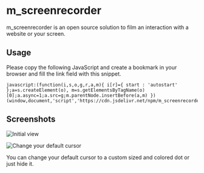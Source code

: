 # m_screenrecorder

m_screenrecorder is an open source solution to film an interaction with a website or your screen.

## Usage

Please copy the following JavaScript and create a bookmark in your browser and fill the link field with this snippet.

```
javascript:(function(i,s,o,g,r,a,m){ i[r]={ start : 'autostart' };a=s.createElement(o), m=s.getElementsByTagName(o)[0];a.async=1;a.src=g;m.parentNode.insertBefore(a,m) })(window,document,'script','https://cdn.jsdelivr.net/npm/m_screenrecorder@1.0.1/dist/m_screenrecorder.js','m_screenrecorder');
```

## Screenshots

![Initial view](/magma-design-studio/m_screenrecorder/raw/demo/m_screenrecorder_initial.png?raw=true)

![Change your default cursor](/magma-design-studio/m_screenrecorder/raw/demo/m_screenrecorder_mouse-setting.png?raw=true)

You can change your default cursor to a custom sized and colored dot or just hide it.